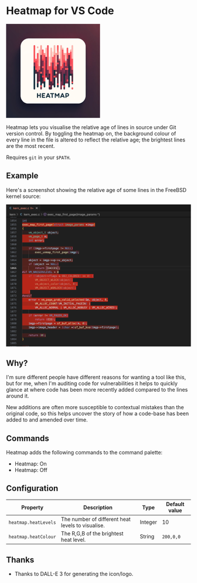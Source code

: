 # Heatmap for VS Code

![Heatmap](images/icon.png)

Heatmap lets you visualise the relative age of lines in source under Git version
control.  By toggling the heatmap on, the background colour of every line in the
file is altered to reflect the relative age; the brightest lines are the most
recent.

Requires `git` in your `$PATH`.

## Example

Here's a screenshot showing the relative age of some lines in the FreeBSD kernel
source:

![Screenshot](images/screenshot.png)

## Why?

I'm sure different people have different reasons for wanting a tool like this,
but for me, when I'm auditing code for vulnerabilities it helps to quickly
glance at where code has been more recently added compared to the lines around
it.

New additions are often more susceptible to contextual mistakes than the original
code, so this helps uncover the story of how a code-base has been added to and
amended over time.

## Commands

Heatmap adds the following commands to the command palette:

- Heatmap: On
- Heatmap: Off

## Configuration

|Property|Description|Type|Default value|
|---|---|---|---|
|`heatmap.heatLevels`|The number of different heat levels to visualise.|Integer|10|
|`heatmap.heatColour`|The R,G,B of the brightest heat level.|String|`200,0,0`|

## Thanks

- Thanks to DALL-E 3 for generating the icon/logo.